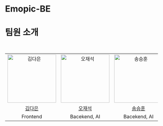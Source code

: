 # Emopic-BE



# 팀원 소개
<div align="center">
<br />
<table>
  <tr>
    <td align="center">
      <img src="https://avatars.githubusercontent.com/dar-jeeling" width="160px;"  alt="김다은"/>
    </td>
    <td align="center">
      <img src="https://avatars.githubusercontent.com/voka" width="160px;" alt="오재석"/>
    </td>
    <td align="center">
      <img src="https://avatars.githubusercontent.com/SSH9753" width="160px;" alt="송승훈"/>
    </td>
  </tr>
  <tr>    
    <td align="center">
      <a href="https://github.com/dar-jeeling">
        <div>김다은</div>
      </a>
    </td>
    <td align="center">
      <a href="https://github.com/voka">
        <div>오재석</div>
      </a>
    </td>
    <td align="center">
      <a href="https://github.com/SSH9753">
        <div>송승훈</div>
      </a>
    </td>
  </tr>
   <tr>
     <td align="center">
      <div>Frontend</div>
    </td>
    <td align="center">
      <div>Bacekend, AI</div>
    </td>
    <td align="center">
        <div>Bacekend, AI</div>
    </td>
  </tr>
</table>
<br />
</div>

